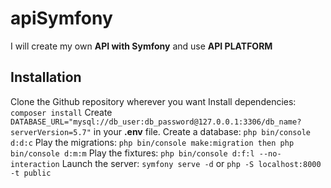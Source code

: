 <h1>apiSymfony</h1>

I will create my own **API with Symfony** and use **API PLATFORM**

<h2>Installation</h2>

Clone the Github repository wherever you want
Install dependencies: `composer install`
Create `DATABASE_URL="mysql://db_user:db_password@127.0.0.1:3306/db_name?serverVersion=5.7"` in your **.env** file.
Create a database: `php bin/console d:d:c`
Play the migrations: `php bin/console make:migration then php bin/console d:m:m`
Play the fixtures: `php bin/console d:f:l --no-interaction`
Launch the server: `symfony serve -d` or `php -S localhost:8000 -t public`